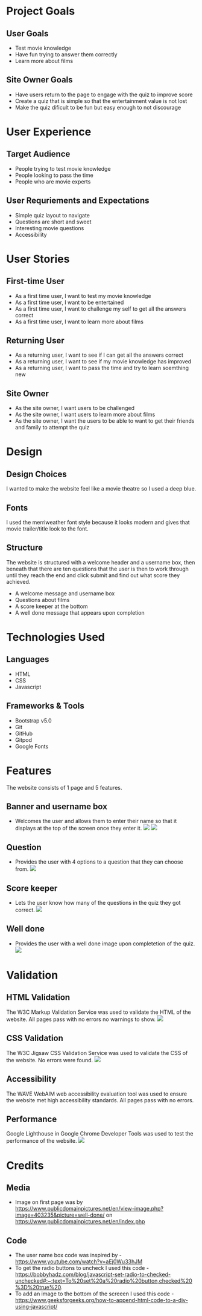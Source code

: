 # Project Goals
## User Goals
- Test movie knowledge
- Have fun trying to answer them correctly
- Learn more about films
## Site Owner Goals
- Have users return to the page to engage with the quiz to improve score
- Create a quiz that is simple so that the entertainment value is not lost
- Make the quiz dificult to be fun but easy enough to not discourage

# User Experience
## Target Audience
- People trying to test movie knowledge
- People looking to pass the time
- People who are movie experts

## User Requriements and Expectations
- Simple quiz layout to navigate
- Questions are short and sweet
- Interesting movie questions
- Accessibility

# User Stories
## First-time User
- As a first time user, I want to test my movie knowledge
- As a first time user, I want to be entertained
- As a first time user, I want to challenge my self to get all the answers correct
- As a first time user, I want to learn more about films

## Returning User
- As a returning user, I want to see if I can get all the answers correct
- As a returning user, I want to see if my movie knowledge has improved
- As a returning user, I want to pass the time and try to learn soemthing new

## Site Owner
- As the site owner, I want users to be challenged
- As the site owner, I want users to learn more about films
- As the site owner, I want the users to be able to want to get their friends and family to attempt the quiz

# Design
## Design Choices
I wanted to make the website feel like a movie theatre so I used a deep blue.

## Fonts
I used the merriweather font style because it looks modern and gives that movie trailer/title look to the font.

## Structure
The website is structured with a welcome header and a username box, then beneath that there are ten questions that the user is then to work through until they reach the end and click submit and find out what score they achieved.

- A welcome message and username box
- Questions about films
- A score keeper at the bottom
- A well done message that appears upon completion

# Technologies Used
## Languages
- HTML
- CSS 
- Javascript

## Frameworks & Tools
- Bootstrap v5.0
- Git
- GitHub
- Gitpod
- Google Fonts

# Features
The website consists of 1 page and 5 features.

## Banner and username box
- Welcomes the user and allows them to enter their name so that it displays at the top of the screen once they enter it.
[](../../hader.png%0D) ![](../../question%20ex.png) 
![](../../welcome.png)

## Question
- Provides the user with 4 options to a question that they can choose from.
![](../../question%20ex.png)

## Score keeper
- Lets the user know how many of the questions in the quiz they got correct.
![](../../score.png)

## Well done
- Provides the user with a well done image upon completetion of the quiz.
![](../../complete.png)

# Validation
## HTML Validation
The W3C Markup Validation Service was used to validate the HTML of the website. All pages pass with no errors no warnings to show.
![](../../htmlmq.png)

## CSS Validation
The W3C Jigsaw CSS Validation Service was used to validate the CSS of the website. No errors were found.
![](../../cssmq.png)

## Accessibility
The WAVE WebAIM web accessibility evaluation tool was used to ensure the website met high accessibility standards. All pages pass with no errors.


## Performance
Google Lighthouse in Google Chrome Developer Tools was used to test the performance of the website.
![](../../lighthhousemq.png)


# Credits
## Media
- Image on first page was by https://www.publicdomainpictures.net/en/view-image.php?image=403235&picture=well-done/ on https://www.publicdomainpictures.net/en/index.php

## Code
- The user name box code was inspired by -https://www.youtube.com/watch?v=aEj0Wu33hJM
- To get the radio buttons to uncheck I used this code - https://bobbyhadz.com/blog/javascript-set-radio-to-checked-unchecked#:~:text=To%20set%20a%20radio%20button,checked%20%3D%20true%20.
- To add an image to the bottom of the screeen I used this code - https://www.geeksforgeeks.org/how-to-append-html-code-to-a-div-using-javascript/
